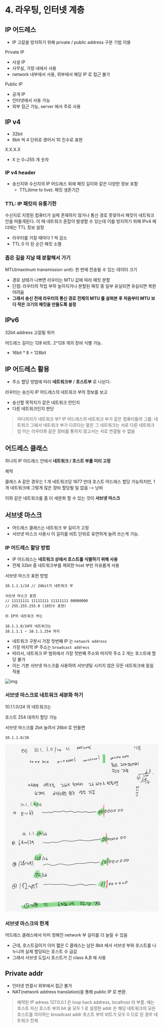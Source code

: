 # 4. 라우팅, 인터넷 계층

## IP 어드레스

- IP 고갈을 방지하기 위해 private / public address 구분 기법 이용

Private IP

- 사설 IP
- 사무실, 가정 내에서 사용
- network 내부에서 사용, 외부에서 해당 IP 로 접근 불가

Public IP

- 공개 IP
- 인터넷에서 사용 가능
- 외부 접근 가능, server 에서 주로 사용

## IP v4

- 32bit
- 8bit 씩 4 단위로 끊어서 10 진수로 표현

X.X.X.X

- X 는 0~255 개 숫자

### IP v4 header

- 송신지와 수신지의 IP 어드레스 외에 패킷 길이와 같은 다양한 정보 포함
  - TTL(time to live): 패킷 생존기간

### TTL: IP 패킷의 유통기한

수신지로 지정된 컴퓨터가 실제 존재하지 않거나 통신 경로 못찾아서 패킷이 네트워크 안을 떠돌게된다. 이 때 네트워크 혼잡이 발생할 수 있는데 이를 방지하기 위해 IPv4 헤더에는 TTL 정보 설정

- 라우터를 거칠 때마다 1 씩 감소
- TTL 0 이 된 순간 패킷 소멸

### 좁은 길을 지날 때 분할해서 가기

MTU(maximum transmission unit): 한 번에 전송될 수 있는 데이터 크기

- 경로 상태가 나쁘면 라우터는 MTU 값에 따라 패킷 분할
- 단점: 라우터의 작업 부하 높아지거나 분할된 패킷 중 일부 유실되면 유실되면 복원 어려움
- **그래서 송신 전에 라우터의 통신 경로 전체의 MTU 를 살펴본 후 처음부터 MTU 보다 작은 크기의 패킷을 만들도록 설정**

## IPv6

32bit address 고갈될 위키

어드레스 길이는 128 비트. 2^128 개의 장비 식별 가능.

- 16bit \* 8 = 128bit

## IP 어드레스 활용

- 주소 할당 방법에 따라 **네트워크부** / **호스트부** 로 나뉜다.

라우터는 송신지 IP 어드레스의 네트워크 부의 정보를 보고

- 송신할 목적지가 같은 네트워크 안인지
- 다른 네트워크인지 판단

> 어디까지가 네트워크 부?
> IP 어드레스의 네트워크 부가 같은 컴퓨터들의 그룹: 네트워크
> 그래서 네트워크 부가 다르다는 말은 그 네트워크는 서로 다른 네트워크임
> 이는 라우터와 같은 장비를 통하지 않고서는 서로 연결될 수 없음

## 어드레스 클래스

하나의 IP 어드레스 안에서 **네트워크 / 호스트 부를 미리 고정**

제약

클래스 A 같은 경우는 1 개 네트워크당 1677 만대 호스트 어드레스 할당 가능하지만, 1 개 네트워크에 그렇게 많은 장비 할당될 일 없음 -> 낭비

이와 같은 네트워크를 좀 더 세분화 할 수 있는 것이 **서브넷 마스크**

## 서브넷 마스크

- 어드레스 클래스는 네트워크 부 길이가 고정
- 서브넷 마스크 사용시 이 길이를 비트 단위로 유연하게 늘려 쓰는게 가능.

### IP 어드레스 할당 방법

- IP 어드레스는 **네트워크 상에서 호스트를 식별하기 위해 사용**
- 전체 32bit 중 네트워크부를 제외한 host 부만 자유롭게 사용

서브넷 마스크 표현 방법

```
10.1.1.1/24 // 24bit가 네트워크 부

서브넷 마스크 표현
// 11111111 11111111 11111111 00000000
// 255.255.255.0 (10진수 표현)

위 IP의 네트워크 부는

10.1.1.0/24의 네트워크는
10.1.1.1 ~ 10.1.1.254 까지
```

- 네트워크 구분시 가장 첫번째 IP 는 `network address`
- 가장 마지막 IP 주소는 `broadcast address`
- 따라서, 네트워크 IP 범위에서 가장 첫번째 주소와 마지막 주소 2 개는 호스트에 할당 불가
- 이는 기본 서브넷 마스크를 사용하여 서브넷팅 시키지 않은 모든 네트워크에 동일 적용

![img]('./img/subnet-mask.png)

### 서브넷 마스크로 네트워크 세분화 하기

10.1.1.0/24 의 네트워크는

호스트 254 대까지 할당 가능

서브넷 마스크를 2bit 늘려서 26bit 로 만들면

`10.1.1.0/26`

![img](./img/subnet.jpeg)

### 서브넷 마스크의 한계

어드레스 클래스에서 이미 정해진 network 부 길이를 더 늘릴 수 있음

- 근데, 호스트길이가 이미 짧은 C 클래스는 남은 8bit 에서 서브넷 부와 호스트를 나누니까 실제 할당되는 호스트 수 급감
- 그래서 서브넷 도입시 호스트가 긴 class A,B 에 사용

## Private addr

- 인터넷 연결시 외부에서 접근 불가
- NAT(network address translation)을 통해 public IP 로 변환.

> 예약된 IP adress
> 127.0.0.1 은 loop back address, localhost 라 부름. 얘는 호스트 자신
> 호스트 부의 bit 을 모두 1 로 설정한 addr 은 해당 네트워크의 모든 호스트를 의미하는 broadcast addr
> 호스트 부의 비트가 모두 0 으로 된 경우 네트워크 전체
